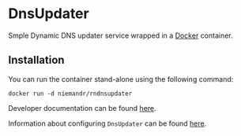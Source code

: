 # DnsUpdater
Smple Dynamic DNS updater service wrapped in a [Docker](https://hub.docker.com/) container.

## Installation
You can run the container stand-alone using the following command:

    docker run -d niemandr/rndnsupdater


Developer documentation can be found [here](/docs/README.md).

Information about configuring `DnsUpdater` can be found [here](/docs/configuration/README.md).

<!--(Rn.BuildScriptHelper){
	"version": "1.0.106",
	"replace": false
}(END)-->